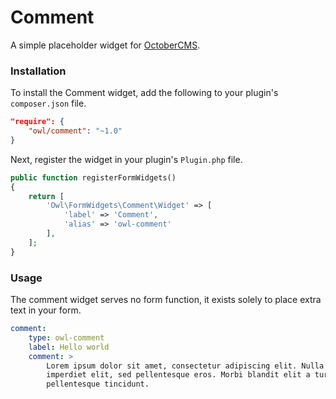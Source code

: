 # Comment
A simple placeholder widget for [OctoberCMS](http://octobercms.com).

### Installation
To install the Comment widget, add the following to your plugin's ```composer.json``` file.
```json
"require": {
    "owl/comment": "~1.0"
}
```
Next, register the widget in your plugin's ```Plugin.php``` file.
```php
public function registerFormWidgets()
{
    return [
        'Owl\FormWidgets\Comment\Widget' => [
            'label' => 'Comment',
            'alias' => 'owl-comment'
        ],
    ];
}
```

### Usage
The comment widget serves no form function, it exists solely to place extra text in your form.
```yaml
comment:
    type: owl-comment
    label: Hello world
    comment: >
        Lorem ipsum dolor sit amet, consectetur adipiscing elit. Nulla porttitor
        imperdiet elit, sed pellentesque eros. Morbi blandit elit a turpis 
        pellentesque tincidunt.
```